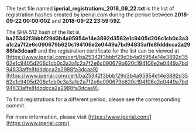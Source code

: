 The text file named **iperial_registrations_2018_09_22.txt** is the list of registration hashes created by iperial.com during the period between **2018-09-22 00:00:00Z** and **2018-09-22 23:59:59Z**.

The SHA 512 hash of the list is **ba25342f3bbbf29d3b4a95954e14e3892d3562e1c9405d206c1cb0c3a3a1c2a7f2e6c090679b620c194106e2e0449a7bd94833affe8fdddcca2a2988fa3dcaa9** and the registration certificate for the list can be viewed at [https://www.iperial.com/cert/ba25342f3bbbf29d3b4a95954e14e3892d3562e1c9405d206c1cb0c3a3a1c2a7f2e6c090679b620c194106e2e0449a7bd94833affe8fdddcca2a2988fa3dcaa9](https://www.iperial.com/cert/ba25342f3bbbf29d3b4a95954e14e3892d3562e1c9405d206c1cb0c3a3a1c2a7f2e6c090679b620c194106e2e0449a7bd94833affe8fdddcca2a2988fa3dcaa9).

To find registrations for a different period, please see the corresponding commit.

For more information, please visit [https://www.iperial.com/](https://www.iperial.com/)
